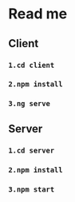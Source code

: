 # Read me

## Client

### `1.cd client`

### `2.npm install`

### `3.ng serve`

## Server

### `1.cd server`

### `2.npm install`

### `3.npm start`
